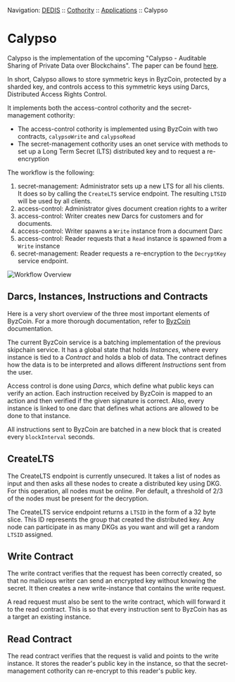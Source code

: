 Navigation: [DEDIS](https://github.com/dedis/doc/tree/master/README.md) ::
[Cothority](../README.md) ::
[Applications](../doc/Applications.md) ::
Calypso

# Calypso

Calypso is the implementation of the upcoming "Calypso - Auditable Sharing of
Private Data over Blockchains". The paper can be found
[here](https://eprint.iacr.org/2018/209).

In short, Calypso allows to store symmetric keys in ByzCoin, protected by a
sharded key, and controls access to this symmetric keys using Darcs,
Distributed Access Rights Control.

It implements both the access-control cothority and the secret-management
cothority:
- The access-control cothority is implemented using ByzCoin with two
  contracts, `calypsoWrite` and `calypsoRead`
- The secret-management cothority uses an onet service with methods to set up a
  Long Term Secret (LTS) distributed key and to request a re-encryption

The workflow is the following:
1. secret-management: Administrator sets up a new LTS for all his clients. It
   does so by calling the `CreateLTS` service endpoint. The resulting `LTSID`
   will be used by all clients.
2. access-control: Administrator gives document creation rights to a writer
3. access-control: Writer creates new Darcs for customers and for documents.
4. access-control: Writer spawns a `Write` instance from a document Darc
5. access-control: Reader requests that a `Read` instance is spawned from a
   `Write` instance
6. secret-management: Reader requests a re-encryption to the `DecryptKey`
   service endpoint.

![Workflow Overview](CalypsoByzCoin.png?raw=true "Workflow Overview")

## Darcs, Instances, Instructions and Contracts

Here is a very short overview of the three most important elements of
ByzCoin. For a more thorough documentation, refer to
[ByzCoin](../byzcoin/README.md) documentation.

The current ByzCoin service is a batching implementation of the previous
skipchain service. It has a global state that holds _Instances_, where every
instance is tied to a _Contract_ and holds a blob of data. The contract defines
how the data is to be interpreted and allows different _Instructions_ sent from
the user.

Access control is done using _Darcs_, which define what public keys can verify
an action. Each instruction received by ByzCoin is mapped to an action and
then verified if the given signature is correct. Also, every instance is linked
to one darc that defines what actions are allowed to be done to that instance.

All instructions sent to ByzCoin are batched in a new block that is created
every `blockInterval` seconds.

## CreateLTS

The CreateLTS endpoint is currently unsecured. It takes a list of nodes as
input and then asks all these nodes to create a distributed key using DKG. For
this operation, all nodes must be online. Per default, a threshold of 2/3 of
the nodes must be present for the decryption.

The CreateLTS service endpoint returns a `LTSID` in the form of a 32 byte
slice. This ID represents the group that created the distributed key. Any node
can participate in as many DKGs as you want and will get a random `LTSID`
assigned.

## Write Contract

The write contract verifies that the request has been correctly created, so
that no malicious writer can send an encrypted key without knowing the secret.
It then creates a new write-instance that contains the write request.

A read request must also be sent to the write contract, which will forward it
to the read contract. This is so that every instruction sent to ByzCoin has
as a target an existing instance.

## Read Contract

The read contract verifies that the request is valid and points to the write
instance. It stores the reader's public key in the instance, so that the
secret-management cothority can re-encrypt to this reader's public key.

